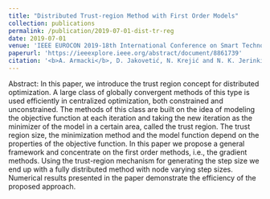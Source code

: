 ```yaml
---
title: "Distributed Trust-region Method with First Order Models"
collection: publications
permalink: /publication/2019-07-01-dist-tr-reg
date: 2019-07-01
venue: 'IEEE EUROCON 2019-18th International Conference on Smart Technologies'
paperurl: 'https://ieeexplore.ieee.org/abstract/document/8861739'
citation: '<b>A. Armacki</b>, D. Jakovetić, N. Krejić and N. K. Jerinkić, "Distributed Trust-Region Method With First Order Models," IEEE EUROCON 2019 -18th International Conference on Smart Technologies, Novi Sad, Serbia, 2019, pp. 1-6, doi: 10.1109/EUROCON.2019.8861739.'
---
```


Abstract: In this paper, we introduce the trust region concept for distributed optimization. A large class of globally convergent methods of this type is used efficiently in centralized optimization, both constrained and unconstrained. The methods of this class are built on the idea of modeling the objective function at each iteration and taking the new iteration as the minimizer of the model in a certain area, called the trust region. The trust region size, the minimization method and the model function depend on the properties of the objective function. In this paper we propose a general framework and concentrate on the first order methods, i.e., the gradient methods. Using the trust-region mechanism for generating the step size we end up with a fully distributed method with node varying step sizes. Numerical results presented in the paper demonstrate the efficiency of the proposed approach.